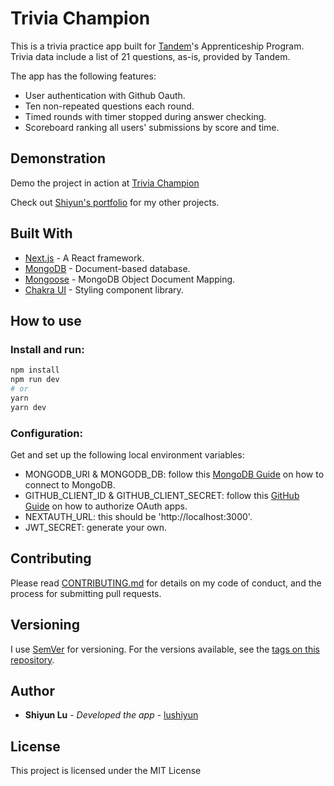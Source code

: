 # Trivia Champion 

This is a trivia practice app built for [Tandem](https://madeintandem.com/)'s Apprenticeship Program. Trivia data include a list of 21 questions, as-is, provided by Tandem.

The app has the following features:
- User authentication with Github Oauth.
- Ten non-repeated questions each round.
- Timed rounds with timer stopped during answer checking.
- Scoreboard ranking all users' submissions by score and time.

## Demonstration

Demo the project in action at [Trivia Champion](https://trivia-master.vercel.app)

Check out [Shiyun's portfolio](https://www.shiyunlu.com) for my other projects.

## Built With

- [Next.js](https://nextjs.org) - A React framework.
- [MongoDB](https://www.mongodb.com) - Document-based database.
- [Mongoose](https://mongoosejs.com) - MongoDB Object Document Mapping.
- [Chakra UI](https://chakra-ui.com/) - Styling component library.

## How to use

### Install and run:

```bash
npm install
npm run dev
# or
yarn
yarn dev
```

### Configuration:

Get and set up the following local environment variables:

- MONGODB_URI & MONGODB_DB: follow this [MongoDB Guide](https://docs.mongodb.com/guides/server/drivers/) on how to connect to MongoDB.
- GITHUB_CLIENT_ID & GITHUB_CLIENT_SECRET: follow this [GitHub Guide](https://docs.github.com/en/free-pro-team@latest/developers/apps/authorizing-oauth-apps) on how to authorize OAuth apps.
- NEXTAUTH_URL: this should be 'http://localhost:3000'.
- JWT_SECRET: generate your own.

## Contributing

Please read [CONTRIBUTING.md](https://gist.github.com/lushiyun/c8af9e2f2d6470468cfc37aa28f6edeb) for details on my code of conduct, and the process for submitting pull requests.

## Versioning

I use [SemVer](http://semver.org/) for versioning. For the versions available, see the [tags on this repository](https://github.com/lushiyun/trip-planner-frontend/tags).

## Author

  - **Shiyun Lu** - *Developed the app* -
    [lushiyun](https://github.com/lushiyun)

## License

This project is licensed under the MIT License
